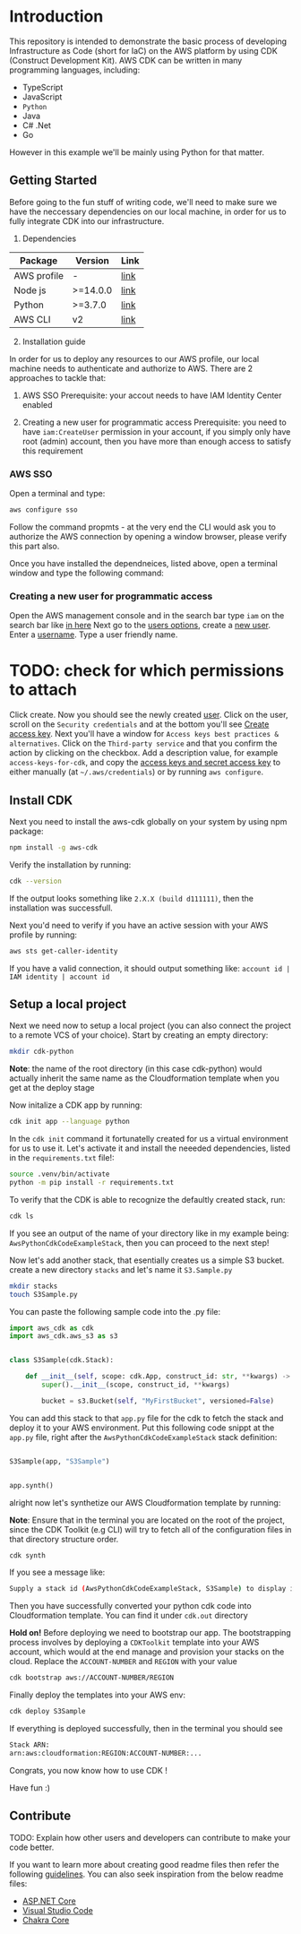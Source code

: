 # Introduction

This repository is intended to demonstrate the basic process of developing Infrastructure as Code (short for IaC) on the AWS platform by using CDK (Construct Development Kit).
AWS CDK can be written in many programming languages, including:

- TypeScript
- JavaScript
- `Python`
- Java
- C# .Net
- Go

However in this example we'll be mainly using Python for that matter.

## Getting Started

Before going to the fun stuff of writing code, we'll need to make sure we have the neccessary dependencies on our local machine, in order for us to fully integrate CDK into our infrastructure.

1. Dependencies

| Package   | Version | Link    |
|-----------|---------|---------|
|AWS profile| -       | [link](https://docs.aws.amazon.com/accounts/latest/reference/manage-acct-creating.html)|
|Node js    | >=14.0.0| [link](https://nodejs.org/en/download)|
| Python    | >=3.7.0 | [link](https://www.python.org/downloads/)|
| AWS CLI   |  v2     | [link](https://docs.aws.amazon.com/cli/latest/userguide/getting-started-install.html)|


2. Installation guide

In order for us to deploy any resources to our AWS profile, our local machine needs to authenticate and authorize to AWS. There are 2 approaches to tackle that:

1. AWS SSO
Prerequisite: your accout needs to have IAM Identity Center enabled

2. Creating a new user for programmatic access
Prerequisite: you need to have `iam:CreateUser` permission in your account, if you simply only have root (admin) account, then you have more than enough  access to satisfy this requirement

### AWS SSO

Open a terminal and type:

```bash
aws configure sso
```

Follow the command propmts - at the very end the CLI would ask you to authorize the AWS connection by opening a window browser, please verify this part also.

Once you have installed the dependneices, listed above, open a terminal window and type the following command:

### Creating a new user for programmatic access

Open the AWS management console and in the search bar type `iam` on the search bar like [in here](https://imgur.com/a/gg4PZ8R)
Next go to the [users options](https://imgur.com/kuol5cK), create a [new user](https://imgur.com/va6bF1N). Enter a [username](https://www.simplified.guide/_media/aws/iam/create-programmatic-access-user/aws-console-iam-users-add.png?w=700&tok=fcecba). Type a user friendly name.
# TODO: check for which permissions to attach
Click create. Now you should see the newly created [user](https://imgur.com/eR3Ggbm). Click on the user, scroll on the `Security credentials` and at the bottom you'll see [Create access key](https://imgur.com/kyHmkXo). Next you'll have a window for `Access keys best practices & alternatives`. Click on the `Third-party service` and that you confirm the action by clicking on the checkbox.
Add a description value, for example `access-keys-for-cdk`, and copy the [access keys and secret access key](https://imgur.com/sLzVafM.png) to either manually (at `~/.aws/credentials`) or by running `aws configure`.

## Install CDK

Next you need to install the aws-cdk globally on your system by using npm package:

```bash
npm install -g aws-cdk
```

Verify the installation by running:

```bash
cdk --version
```

If the output looks something like `2.X.X (build d111111)`, then the installation was successfull.

Next you'd need to verify if you have an active session with your AWS profile by running:

```bash
aws sts get-caller-identity
```

If you have a valid connection, it should output something like: `account id | IAM identity | account id`

## Setup a local project

Next we need now to setup a local project (you can also connect the project to a remote VCS of your choice). Start by creating an empty directory:

```bash
mkdir cdk-python
```

**Note**: the name of the root directory (in this case cdk-python) would actually inherit the same name as the Cloudformation template when you get at the deploy stage

Now initalize a CDK app by running:

```bash
cdk init app --language python
```

In the `cdk init` command it fortunatelly created for us a  virtual environment for us to use it. Let's activate it and install the neeeded dependencies, listed in the `requirements.txt` file!:

```bash
source .venv/bin/activate
python -m pip install -r requirements.txt
```

To verify that the CDK is able to recognize the defaultly created stack, run:

```bash
cdk ls
```

If you see an output of the name of your directory like in my example being: `AwsPythonCdkCodeExampleStack`, then you can proceed to the next step!

Now let's add another stack, that esentially creates us a simple S3 bucket. create a new directory `stacks` and let's name it `S3.Sample.py`

```bash
mkdir stacks
touch S3Sample.py
```

You can paste the following sample code into the .py file:

```python
import aws_cdk as cdk
import aws_cdk.aws_s3 as s3


class S3Sample(cdk.Stack):

    def __init__(self, scope: cdk.App, construct_id: str, **kwargs) -> None:
        super().__init__(scope, construct_id, **kwargs)

        bucket = s3.Bucket(self, "MyFirstBucket", versioned=False)

```

You can add this stack to that `app.py` file for the cdk to fetch the stack and deploy it to your AWS environment.
Put this following code snippt at the `app.py` file, right after the `AwsPythonCdkCodeExampleStack` stack definition:

```python

S3Sample(app, "S3Sample")


app.synth()
```

alright now let's synthetize our AWS Cloudformation template by running:

**Note**: Ensure that in the terminal you are located on the root of the project, since the CDK Toolkit (e.g CLI) will try to fetch all of the configuration files in that directory structure order.

```bash
cdk synth
```

If you see a message like:

```bash
Supply a stack id (AwsPythonCdkCodeExampleStack, S3Sample) to display its template.
```

Then you have successfully converted your python cdk code into Cloudformation template. You can find it under `cdk.out` directory

**Hold on!** Before deploying we need to bootstrap our app. The bootstrapping process involves by deploying a `CDKToolkit` template into your AWS account, which would at the end manage and provision your stacks on the cloud.
Replace the `ACCOUNT-NUMBER` and `REGION` with your value

```bash
cdk bootstrap aws://ACCOUNT-NUMBER/REGION
```

Finally deploy the templates into your AWS env:

```bash
cdk deploy S3Sample
```

If everything is deployed successfully, then in the terminal you should see

```bash
Stack ARN:
arn:aws:cloudformation:REGION:ACCOUNT-NUMBER:...
```

Congrats, you now know how to use CDK !

Have fun :)

## Contribute

TODO: Explain how other users and developers can contribute to make your code better.

If you want to learn more about creating good readme files then refer the following [guidelines](https://docs.microsoft.com/en-us/azure/devops/repos/git/create-a-readme?view=azure-devops). You can also seek inspiration from the below readme files:

- [ASP.NET Core](https://github.com/aspnet/Home)
- [Visual Studio Code](https://github.com/Microsoft/vscode)
- [Chakra Core](https://github.com/Microsoft/ChakraCore)
